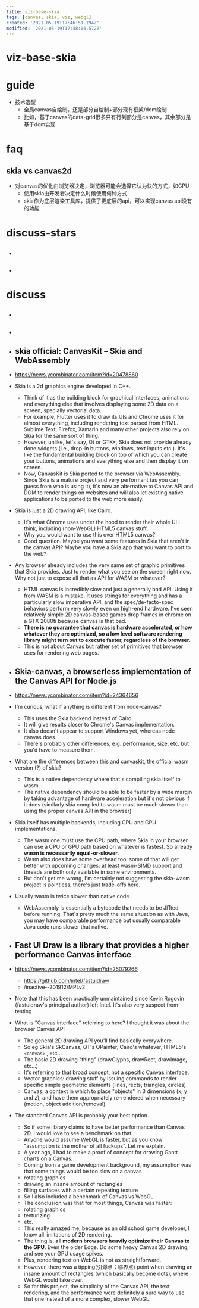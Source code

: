 ```yaml
---
title: viz-base-skia
tags: [canvas, skia, viz, webgl]
created: '2021-05-19T17:46:51.794Z'
modified: '2021-05-19T17:48:06.572Z'
---
```


# viz-base-skia

# guide

- 技术选型
  - 全局canvas自绘制，还是部分自绘制+部分现有框架/dom绘制
  - 比如，基于canvas的data-grid很多只有行列部分是canvas，其余部分是基于dom实现
# faq

## skia vs canvas2d

- 对canvas的优化由浏览器决定，浏览器可能会选择它认为快的方式，如GPU
  - 使用skia由开发者决定什么时候使用何种方式
  - skia作为底层渲染工具库，提供了更底层的api，可以实现canvas api没有的功能
# discuss-stars
- ## 

- ## 
# discuss
- ## 

- ## 

- ## skia official: CanvasKit – Skia and WebAssembly
- https://news.ycombinator.com/item?id=20478860
- Skia is a 2d graphics engine developed in C++. 
  - Think of it as the building block for graphical interfaces, animations and everything else that involves displaying some 2D data on a screen, specially vectorial data.
  - For example, Flutter uses it to draw its UIs and Chrome uses it for almost everything, including rendering text parsed from HTML. Sublime Text, Firefox, Xamarin and many other projects also rely on Skia for the same sort of thing.
  - However, unlike, let's say, Qt or GTK+, Skia does not provide already done widgets (i.e., drop-in buttons, windows, text inputs etc.). It's like the fundamental building block on top of which you can create your buttons, animations and everything else and then display it on screen.
  - Now, CanvasKit is Skia ported to the browser via WebAssembly. Since Skia is a mature project and very performant (as you can guess from who is using it), it's now an alternative to Canvas API and DOM to render things on websites and will also let existing native applications to be ported to the web more easily.
- Skia is just a 2D drawing API, like Cairo. 
  - It's what Chrome uses under the hood to render their whole UI I think, including (non-WebGL) HTML5 canvas stuff.
  - Why you would want to use this over HTML5 canvas? 
  - Good question. Maybe you want some features in Skia that aren't in the canvas API? Maybe you have a Skia app that you want to port to the web?
- Any browser already includes the very same set of graphic primitives that Skia provides. Just to render what you see on the screen right now. Why not just to expose all that as API for WASM or whatever?
  - HTML canvas is incredibly slow and just a generally bad API. Using it from WASM is a mistake. It uses strings for everything and has a particularly slow imperative API, and the spec/de-facto-spec behaviors perform very slowly even on high-end hardware. I've seen relatively simple 2D canvas-based games drop frames in chrome on a GTX 2080ti because canvas is that bad.
  - **There is no guarantee that canvas is hardware accelerated, or how whatever they are optimized, so a low level software rendering library might turn out to execute faster, regardless of the browser**.
  - This is not about Canvas but rather set of primitives that browser uses for rendering web pages.

- ## Skia-canvas, a browserless implementation of the Canvas API for Node.js 
- https://news.ycombinator.com/item?id=24364656
- I'm curious, what if anything is different from node-canvas? 
  - This uses the Skia backend instead of Cairo. 
  - It will give results closer to Chrome's Canvas implementation.
  - It also doesn't appear to support Windows yet, whereas node-canvas does.
  - There's probably other differences, e.g. performance, size, etc. but you'd have to measure them.
- What are the differences between this and canvaskit, the official wasm version (?) of skia?
  - This is a native dependency where that's compiling skia itself to wasm. 
  - The native dependency should be able to be faster by a wide margin by taking advantage of hardware acceleration but it's not obvious if it does (similarly skia compiled to wasm must be much slower than using the proper canvas API in the browser)
- Skia itself has multiple backends, including CPU and GPU implementations. 
  - The wasm one must use the CPU path, where Skia in your browser can use a CPU or GPU path based on whatever is fastest. So already **wasm is necessarily equal-or-slower**.
  - Wasm also does have some overhead too; some of that will get better with upcoming changes; at least wasm-SIMD support and threads are both only available in some environments.
  - But don't get me wrong, I'm certainly not suggesting the skia-wasm project is pointless, there's just trade-offs here.
- Usually wasm is twice slower than native code
  - WebAssembly is essentially a bytecode that needs to be JITted before running. That's pretty much the same situation as with Java, you may have comparable performance but usually comparable Java code runs slower that native.

- ## Fast UI Draw is a library that provides a higher performance Canvas interface
- https://news.ycombinator.com/item?id=25079266
  - https://github.com/intel/fastuidraw
  - /inactive--201912/MPLv2
- Note that this has been practically unmaintained since Kevin Rogovin (fastuidraw's principal author) left Intel. It's also very suspect from testing 
- What is "Canvas interface" referring to here? I thought it was about the browser Canvas API 
  - The general 2D drawing API you'll find basically everywhere. 
  - So eg Skia's SkCanvas, QT's QPainter, Cairo's whatever, HTML5's `<canvas>` , etc... 
  - The basic 2D drawing "thing" (drawGlyphs, drawRect, drawImage, etc...)
  - It's referring to that broad concept, not a specific Canvas interface.
  - Vector graphics: drawing stuff by issuing commands to render specific simple geometric elements (lines, rects, triangles, circles)
  - Canvas: a context in which to place "objects" in 3 dimensions (x, y and z), and have them appropriately re-rendered when necessary (motion, object addition/removal)
- The standard Canvas API is probably your best option. 
  - So if some library claims to have better performance than Canvas 2D, I would love to see a benchmark on that. 
  - Anyone would assume WebGL is faster, but as you know "assumption is the mother of all fuckups". Let me explain.
  - A year ago, I had to make a proof of concept for drawing Gantt charts on a Canvas. 
  - Coming from a game development background, my assumption was that some things would be too slow on a canvas
  - rotating graphics
  - drawing an insane amount of rectangles
  - filling surfaces with a certain repeating texture
  - So I also included a benchmark of Canvas vs WebGL. 
  - The conclusion was that for most things, Canvas was faster:
  - rotating graphics
  - texturizing
  - etc.
  - This really amazed me, because as an old school game developer, I know all limitations of 2D rendering. 
  - The thing is, **all modern browsers heavily optimize their Canvas to the GPU**. Even the older Edge. Do some heavy Canvas 2D drawing, and see your GPU usage spikes.
  - Plus, rendering text on WebGL is not as straightforward.
  - However, there was a tipping(引爆点；临界点) point when drawing an insane amount of rectangles (which basically become dots), where WebGL would take over.
  - So for this project, the simplicity of the Canvas API, the text rendering, and the performance were definitely a sure way to use that one instead of a more complex, slower WebGL.
